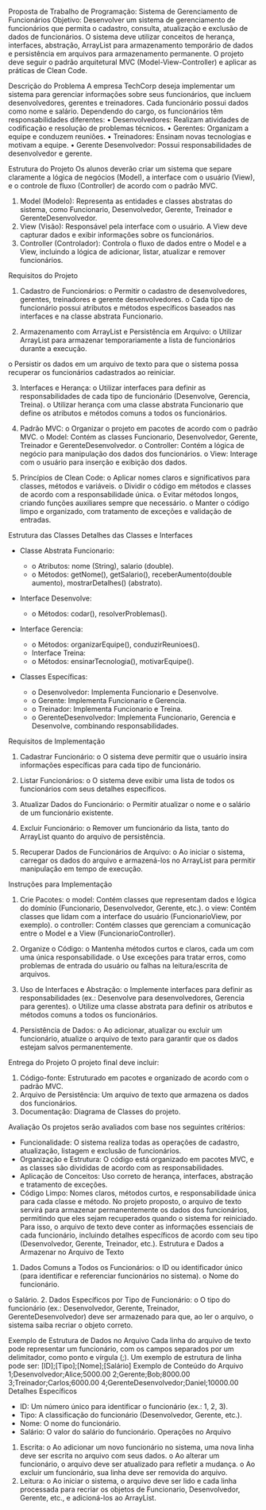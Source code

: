 Proposta de Trabalho de Programação: Sistema de Gerenciamento de Funcionários
Objetivo: Desenvolver um sistema de gerenciamento de funcionários que permita o cadastro,
consulta, atualização e exclusão de dados de funcionários. O sistema deve utilizar conceitos de
herança, interfaces, abstração, ArrayList para armazenamento temporário de dados e persistência
em arquivos para armazenamento permanente. O projeto deve seguir o padrão arquitetural MVC
(Model-View-Controller) e aplicar as práticas de Clean Code.

Descrição do Problema
A empresa TechCorp deseja implementar um sistema para gerenciar informações sobre seus
funcionários, que incluem desenvolvedores, gerentes e treinadores. Cada funcionário possui dados
como nome e salário. Dependendo do cargo, os funcionários têm responsabilidades diferentes:
• Desenvolvedores: Realizam atividades de codificação e resolução de problemas técnicos.
• Gerentes: Organizam a equipe e conduzem reuniões.
• Treinadores: Ensinam novas tecnologias e motivam a equipe.
• Gerente Desenvolvedor: Possui responsabilidades de desenvolvedor e gerente.

Estrutura do Projeto
Os alunos deverão criar um sistema que separe claramente a lógica de negócios (Model), a interface
com o usuário (View), e o controle de fluxo (Controller) de acordo com o padrão MVC.
1. Model (Modelo): Representa as entidades e classes abstratas do sistema, como Funcionario,
   Desenvolvedor, Gerente, Treinador e GerenteDesenvolvedor.
2. View (Visão): Responsável pela interface com o usuário. A View deve capturar dados e exibir
   informações sobre os funcionários.
3. Controller (Controlador): Controla o fluxo de dados entre o Model e a View, incluindo a lógica
   de adicionar, listar, atualizar e remover funcionários.

Requisitos do Projeto
1. Cadastro de Funcionários:
   o Permitir o cadastro de desenvolvedores, gerentes, treinadores e gerente
   desenvolvedores.
   o Cada tipo de funcionário possui atributos e métodos específicos baseados nas
   interfaces e na classe abstrata Funcionario.

2. Armazenamento com ArrayList e Persistência em Arquivo:
   o Utilizar ArrayList para armazenar temporariamente a lista de funcionários durante a
   execução.

o Persistir os dados em um arquivo de texto para que o sistema possa recuperar os
funcionários cadastrados ao reiniciar.

3. Interfaces e Herança:
   o Utilizar interfaces para definir as responsabilidades de cada tipo de funcionário
   (Desenvolve, Gerencia, Treina).
   o Utilizar herança com uma classe abstrata Funcionario que define os atributos e
   métodos comuns a todos os funcionários.

4. Padrão MVC:
   o Organizar o projeto em pacotes de acordo com o padrão MVC.
   o Model: Contém as classes Funcionario, Desenvolvedor, Gerente, Treinador e
   GerenteDesenvolvedor.
   o Controller: Contém a lógica de negócio para manipulação dos dados dos funcionários.
   o View: Interage com o usuário para inserção e exibição dos dados.
5. Princípios de Clean Code:
   o Aplicar nomes claros e significativos para classes, métodos e variáveis.
   o Dividir o código em métodos e classes de acordo com a responsabilidade única.
   o Evitar métodos longos, criando funções auxiliares sempre que necessário.
   o Manter o código limpo e organizado, com tratamento de exceções e validação de
   entradas.

Estrutura das Classes
Detalhes das Classes e Interfaces
- Classe Abstrata Funcionario:
  - o Atributos: nome (String), salario (double).
  - o Métodos: getNome(), getSalario(), receberAumento(double aumento),
  mostrarDetalhes() (abstrato).

- Interface Desenvolve:
  - o Métodos: codar(), resolverProblemas().
- Interface Gerencia:
  - o Métodos: organizarEquipe(), conduzirReunioes().
  - Interface Treina:
  - o Métodos: ensinarTecnologia(), motivarEquipe().
- Classes Específicas:

  - o Desenvolvedor: Implementa Funcionario e Desenvolve.
  - o Gerente: Implementa Funcionario e Gerencia.
  - o Treinador: Implementa Funcionario e Treina.
  - o GerenteDesenvolvedor: Implementa Funcionario, Gerencia e Desenvolve,
  combinando responsabilidades.

Requisitos de Implementação
1. Cadastrar Funcionário:
   o O sistema deve permitir que o usuário insira informações específicas para cada tipo de
   funcionário.
2. Listar Funcionários:
   o O sistema deve exibir uma lista de todos os funcionários com seus detalhes
   específicos.

3. Atualizar Dados do Funcionário:
   o Permitir atualizar o nome e o salário de um funcionário existente.
4. Excluir Funcionário:
   o Remover um funcionário da lista, tanto do ArrayList quanto do arquivo de persistência.
5. Recuperar Dados de Funcionários de Arquivo:
   o Ao iniciar o sistema, carregar os dados do arquivo e armazená-los no ArrayList para
   permitir manipulação em tempo de execução.

Instruções para Implementação
1. Crie Pacotes:
   o model: Contém classes que representam dados e lógica do domínio (Funcionario,
   Desenvolvedor, Gerente, etc.).
   o view: Contém classes que lidam com a interface do usuário (FuncionarioView, por
   exemplo).
   o controller: Contém classes que gerenciam a comunicação entre o Model e a View
   (FuncionarioController).

2. Organize o Código:
   o Mantenha métodos curtos e claros, cada um com uma única responsabilidade.
   o Use exceções para tratar erros, como problemas de entrada do usuário ou falhas na
   leitura/escrita de arquivos.

3. Uso de Interfaces e Abstração:
   o Implemente interfaces para definir as responsabilidades (ex.: Desenvolve para
   desenvolvedores, Gerencia para gerentes).
   o Utilize uma classe abstrata para definir os atributos e métodos comuns a todos os
   funcionários.
4. Persistência de Dados:
   o Ao adicionar, atualizar ou excluir um funcionário, atualize o arquivo de texto para
   garantir que os dados estejam salvos permanentemente.

Entrega do Projeto
O projeto final deve incluir:
1. Código-fonte: Estruturado em pacotes e organizado de acordo com o padrão MVC.
2. Arquivo de Persistência: Um arquivo de texto que armazena os dados dos funcionários.
3. Documentação: Diagrama de Classes do projeto.

Avaliação
Os projetos serão avaliados com base nos seguintes critérios:
- Funcionalidade: O sistema realiza todas as operações de cadastro, atualização, listagem e
exclusão de funcionários.
- Organização e Estrutura: O código está organizado em pacotes MVC, e as classes são
divididas de acordo com as responsabilidades.
- Aplicação de Conceitos: Uso correto de herança, interfaces, abstração e tratamento de
exceções.
- Código Limpo: Nomes claros, métodos curtos, e responsabilidade única para cada classe e
método.
No projeto proposto, o arquivo de texto servirá para armazenar permanentemente os dados dos
funcionários, permitindo que eles sejam recuperados quando o sistema for reiniciado. Para isso, o
arquivo de texto deve conter as informações essenciais de cada funcionário, incluindo detalhes
específicos de acordo com seu tipo (Desenvolvedor, Gerente, Treinador, etc.).
Estrutura e Dados a Armazenar no Arquivo de Texto
1. Dados Comuns a Todos os Funcionários:
   o ID ou identificador único (para identificar e referenciar funcionários no sistema).
   o Nome do funcionário.

o Salário.
2. Dados Específicos por Tipo de Funcionário:
   o O tipo do funcionário (ex.: Desenvolvedor, Gerente, Treinador, GerenteDesenvolvedor)
   deve ser armazenado para que, ao ler o arquivo, o sistema saiba recriar o objeto
   correto.

Exemplo de Estrutura de Dados no Arquivo
Cada linha do arquivo de texto pode representar um funcionário, com os campos separados por um
delimitador, como ponto e vírgula (;). Um exemplo de estrutura de linha pode ser:
[ID];[Tipo];[Nome];[Salário]
Exemplo de Conteúdo do Arquivo
1;Desenvolvedor;Alice;5000.00
2;Gerente;Bob;8000.00
3;Treinador;Carlos;6000.00
4;GerenteDesenvolvedor;Daniel;10000.00
Detalhes Específicos
- ID: Um número único para identificar o funcionário (ex.: 1, 2, 3).
- Tipo: A classificação do funcionário (Desenvolvedor, Gerente, etc.).
- Nome: O nome do funcionário.
- Salário: O valor do salário do funcionário.
Operações no Arquivo
1. Escrita:
   o Ao adicionar um novo funcionário no sistema, uma nova linha deve ser escrita no
   arquivo com seus dados.
   o Ao alterar um funcionário, o arquivo deve ser atualizado para refletir a mudança.
   o Ao excluir um funcionário, sua linha deve ser removida do arquivo.
2. Leitura:
   o Ao iniciar o sistema, o arquivo deve ser lido e cada linha processada para recriar os
   objetos de Funcionario, Desenvolvedor, Gerente, etc., e adicioná-los ao ArrayList.